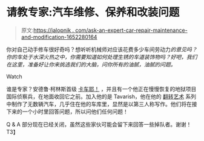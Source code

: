 # 请教专家:汽车维修、保养和改装问题

> 原文:[https://jalopnik . com/ask-an-expert-car-repair-maintenance-and-modification-1652280164](https://jalopnik.com/ask-an-expert-car-repair-maintenance-and-modification-1652280164)

你对自己动手修车很好奇吗？想听听机械师对应该花费多少车间劳动力*的意见吗？你的车处于水深火热之中，你需要知道如何处理生锈的车道装饰物吗？好吧，我们在这里，准备好让你来挑选我们的大脑，问你所有的油腻，油腻的问题。*

Watch

谁是专家？安德鲁·柯林斯首级 [卡车耶！](http://truckyeah.jalopnik.com) ，并且有一个他正在慢慢恢复的地狱项目国际侦察兵，在地面收回它之前。加入他的是 Tavarish，他在他的 [翻转艺术](http://carbuying.jalopnik.com/artoftheflip) 系列中制作了无数辆汽车，几乎住在他的车库里，显然是以第三人称写作。他们将在接下来的一个小时里回答问题，所以问他们任何问题！

Q & A 部分现在已经关闭，虽然这些家伙可能会留下来回答一些掉队者。谢谢！T3】